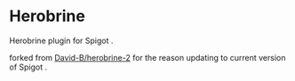 # Herobrine
Herobrine plugin for Spigot .

forked from [David-B/herobrine-2](https://bitbucket.org/David-B/herobrine-2/) for the reason updating to current version of Spigot .
